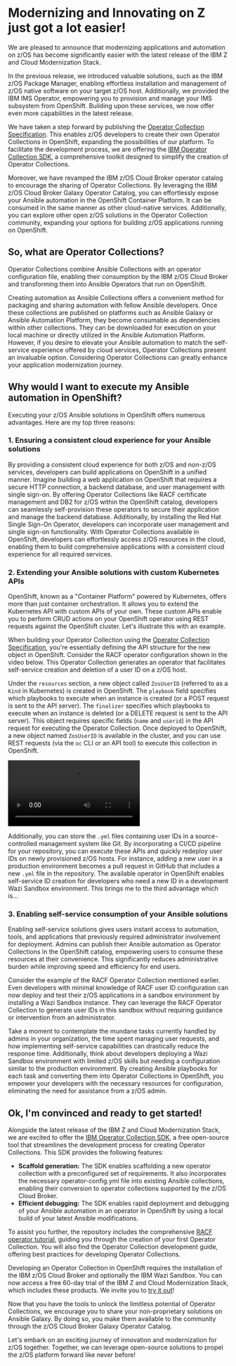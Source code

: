 # **Modernizing and Innovating on Z just got a lot easier!**

We are pleased to announce that modernizing applications and automation on z/OS has become significantly easier with the latest release of the IBM Z and Cloud Modernization Stack.

In the previous release, we introduced valuable solutions, such as the IBM z/OS Package Manager, enabling effortless installation and management of z/OS native software on your target z/OS host. Additionally, we provided the IBM IMS Operator, empowering you to provision and manage your IMS subsystem from OpenShift. Building upon these services, we now offer even more capabilities in the latest release.

We have taken a step forward by publishing the [Operator Collection Specification][oc-spec]. This enables z/OS developers to create their own Operator Collections in OpenShift, expanding the possibilities of our platform. To facilitate the development process, we are offering the [IBM Operator Collection SDK][oc-sdk], a comprehensive toolkit designed to simplify the creation of Operator Collections.

Moreover, we have revamped the IBM z/OS Cloud Broker operator catalog to encourage the sharing of Operator Collections. By leveraging the IBM z/OS Cloud Broker Galaxy Operator Catalog, you can effortlessly expose your Ansible automation in the OpenShift Container Platform. It can be consumed in the same manner as other cloud-native services. Additionally, you can explore other open z/OS solutions in the Operator Collection community, expanding your options for building z/OS applications running on OpenShift.


## **So, what are Operator Collections?**

Operator Collections combine Ansible Collections with an operator configuration file, enabling their consumption by the IBM z/OS Cloud Broker and transforming them into Ansible Operators that run on OpenShift.

Creating automation as Ansible Collections offers a convenient method for packaging and sharing automation with fellow Ansible developers. Once these collections are published on platforms such as Ansible Galaxy or Ansible Automation Platform, they become consumable as dependencies within other collections. They can be downloaded for execution on your local machine or directly utilized in the Ansible Automation Platform. However, if you desire to elevate your Ansible automation to match the self-service experience offered by cloud services, Operator Collections present an invaluable option. Considering Operator Collections can greatly enhance your application modernization journey.


## **Why would I want to execute my Ansible automation in OpenShift?**

Executing your z/OS Ansible solutions in OpenShift offers numerous advantages. Here are my top three reasons:

### **1. Ensuring a consistent cloud experience for your Ansible solutions**

By providing a consistent cloud experience for both z/OS and non-z/OS services, developers can build applications on OpenShift in a unified manner. Imagine building a web application on OpenShift that requires a secure HTTP connection, a backend database, and user management with single sign-on. By offering Operator Collections like RACF certificate management and DB2 for z/OS within the OpenShift catalog, developers can seamlessly self-provision these operators to secure their application and manage the backend database. Additionally, by installing the Red Hat Single Sign-On Operator, developers can incorporate user management and single sign-on functionality. With Operator Collections available in OpenShift, developers can effortlessly access z/OS resources in the cloud, enabling them to build comprehensive applications with a consistent cloud experience for all required services.

### **2. Extending your Ansible solutions with custom Kubernetes APIs**

OpenShift, known as a "Container Platform" powered by Kubernetes, offers more than just container orchestration. It allows you to extend the Kubernetes API with custom APIs of your own. These custom APIs enable you to perform CRUD actions on your OpenShift operator using REST requests against the OpenShift cluster. Let's illustrate this with an example.

When building your Operator Collection using the [Operator Collection Specification][oc-spec], you're essentially defining the API structure for the new object in OpenShift. Consider the RACF operator configuration shown in the video below. This Operator Collection generates an operator that facilitates self-service creation and deletion of a user ID on a z/OS host.

Under the `resources` section, a new object called `ZosUserID` (referred to as a `Kind` in Kubernetes) is created in OpenShift. The `playbook` field specifies which playbooks to execute when an instance is created (or a POST request is sent to the API server). The `finalizer` specifies which playbooks to execute when an instance is deleted (or a DELETE request is sent to the API server). This object requires specific fields (`name` and `userid`) in the API request for executing the Operator Collection. Once deployed to OpenShift, a new object named `ZosUserID` is available in the cluster, and you can use REST requests (via the `oc` CLI or an API tool) to execute this collection in OpenShift.

<video src=https://github.com/freemanlatrell/blog/assets/24191850/4f9693ce-d901-47ba-8883-6fcd353b3d8e controls="controls" style="max-width: 730px;">
</video>

Additionally, you can store the `.yml` files containing user IDs in a source-controlled management system like Git. By incorporating a CI/CD pipeline for your repository, you can execute these APIs and quickly redeploy user IDs on newly provisioned z/OS hosts. For instance, adding a new user in a production environment becomes a pull request in GitHub that includes a new `.yml` file in the repository. The available operator in OpenShift enables self-service ID creation for developers who need a new ID in a development Wazi Sandbox environment. This brings me to the third advantage which is...


### **3. Enabling self-service consumption of your Ansible solutions**

Enabling self-service solutions gives users instant access to automation, tools, and applications that previously required administrator involvement for deployment. Admins can publish their Ansible automation as Operator Collections in the OpenShift catalog, empowering users to consume these resources at their convenience. This significantly reduces administrative burden while improving speed and efficiency for end users.

Consider the example of the RACF Operator Collection mentioned earlier. Even developers with minimal knowledge of RACF user ID configuration can now deploy and test their z/OS applications in a sandbox environment by installing a Wazi Sandbox instance. They can leverage the RACF Operator Collection to generate user IDs in this sandbox without requiring guidance or intervention from an administrator.

Take a moment to contemplate the mundane tasks currently handled by admins in your organization, the time spent managing user requests, and how implementing self-service capabilities can drastically reduce the response time. Additionally, think about developers deploying a Wazi Sandbox environment with limited z/OS skills but needing a configuration similar to the production environment. By creating Ansible playbooks for each task and converting them into Operator Collections in OpenShift, you empower your developers with the necessary resources for configuration, eliminating the need for assistance from a z/OS admin.


## **Ok, I'm convinced and ready to get started!**

Alongside the latest release of the IBM Z and Cloud Modernization Stack, we are excited to offer the [IBM Operator Collection SDK][oc-sdk], a free open-source tool that streamlines the development process for creating Operator Collections. This SDK provides the following features:
- **Scaffold generation:** The SDK enables scaffolding a new operator collection with a preconfigured set of requirements. It also incorporates the necessary operator-config.yml file into existing Ansible collections, enabling their conversion to operator collections supported by the z/OS Cloud Broker.
- **Efficient debugging:** The SDK enables rapid deployment and debugging of your Ansible automation in an operator in OpenShift by using a local build of your latest Ansible modifications.

To assist you further, the repository includes the comprehensive [RACF operator tutorial][oc-sdk-tutorial], guiding you through the creation of your first Operator Collection. You will also find the Operator Collection development guide, offering best practices for developing Operator Collections.

Developing an Operator Collection in OpenShift requires the installation of the IBM z/OS Cloud Broker and optionally the IBM Wazi Sandbox. You can now access a free 60-day trial of the IBM Z and Cloud Modernization Stack, which includes these products. We invite you to [try it out][trial-link]!

Now that you have the tools to unlock the limitless potential of Operator Collections, we encourage you to share your non-proprietary solutions on Ansible Galaxy. By doing so, you make them available to the community through the z/OS Cloud Broker Galaxy Operator Catalog.

Let's embark on an exciting journey of innovation and modernization for z/OS together. Together, we can leverage open-source solutions to propel the z/OS platform forward like never before!


[oc-sdk]:https://github.com/IBM/operator-collection-sdk/tree/main/ibm/operator_collection_sdk
[oc-sdk-tutorial]:https://github.com/IBM/operator-collection-sdk/blob/main/docs/tutorial.md
[oc-spec]:https://github.com/IBM/operator-collection-sdk/blob/main/docs/spec.md
[example-operator]:https://github.com/IBM/operator-collection-sdk/tree/main/examples/racf-operator
[trial-link]:https://www.ibm.com/account/reg/us-en/signup?formid=urx-51680
